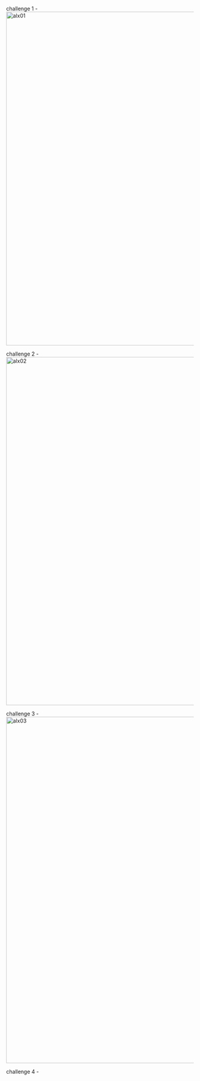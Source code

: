 challenge 1 - <img width="895" alt="alx01" src="https://user-images.githubusercontent.com/108122622/212540651-dcf77751-7c2d-4ebd-80f8-3fa4d30c1283.png">

challenge 2 - <img width="934" alt="alx02" src="https://user-images.githubusercontent.com/108122622/212540763-0df853c2-3ff3-49c1-bef5-03ed46e86c10.png">

challenge 3 - <img width="929" alt="alx03" src="https://user-images.githubusercontent.com/108122622/212540824-23fa1758-8870-47b7-941b-72aebe02f21c.png">

challenge 4 -
